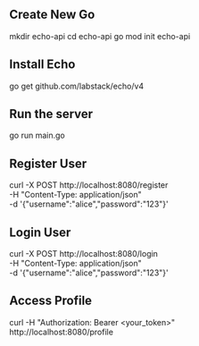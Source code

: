 ## Create New Go
mkdir echo-api
cd echo-api
go mod init echo-api

## Install Echo

go get github.com/labstack/echo/v4

## Run the server

go run main.go



## Register User

curl -X POST http://localhost:8080/register \
  -H "Content-Type: application/json" \
  -d '{"username":"alice","password":"123"}'


## Login User

curl -X POST http://localhost:8080/login \
  -H "Content-Type: application/json" \
  -d '{"username":"alice","password":"123"}'


## Access Profile

curl -H "Authorization: Bearer <your_token>" \
  http://localhost:8080/profile
